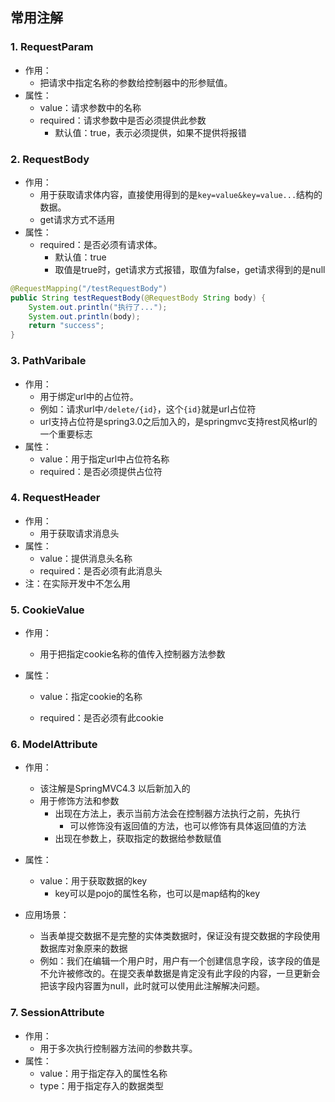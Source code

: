## 常用注解

### 1. RequestParam

* 作用：
  * 把请求中指定名称的参数给控制器中的形参赋值。
* 属性：
  * value：请求参数中的名称
  * required：请求参数中是否必须提供此参数
    * 默认值：true，表示必须提供，如果不提供将报错

### 2. RequestBody

* 作用：
  * 用于获取请求体内容，直接使用得到的是`key=value&key=value...`结构的数据。
  * get请求方式不适用
* 属性：
  - required：是否必须有请求体。
    - 默认值：true
    - 取值是true时，get请求方式报错，取值为false，get请求得到的是null

```java
@RequestMapping("/testRequestBody")
public String testRequestBody(@RequestBody String body) {
    System.out.println("执行了...");
    System.out.println(body);
    return "success";
}
```

### 3. PathVaribale

* 作用：
  * 用于绑定url中的占位符。
  * 例如：请求url中`/delete/{id}`，这个`{id}`就是url占位符
  * url支持占位符是spring3.0之后加入的，是springmvc支持rest风格url的一个重要标志
* 属性：
  * value：用于指定url中占位符名称
  * required：是否必须提供占位符

### 4. RequestHeader

* 作用：
  * 用于获取请求消息头
* 属性：
  * value：提供消息头名称
  * required：是否必须有此消息头
* 注：在实际开发中不怎么用

### 5. CookieValue

* 作用：

  * 用于把指定cookie名称的值传入控制器方法参数

* 属性：

  * value：指定cookie的名称

  * required：是否必须有此cookie

### 6. ModelAttribute

* 作用：
  * 该注解是SpringMVC4.3 以后新加入的
  * 用于修饰方法和参数
    * 出现在方法上，表示当前方法会在控制器方法执行之前，先执行
      * 可以修饰没有返回值的方法，也可以修饰有具体返回值的方法
    * 出现在参数上，获取指定的数据给参数赋值

* 属性：
  * value：用于获取数据的key
    * key可以是pojo的属性名称，也可以是map结构的key
* 应用场景：
  * 当表单提交数据不是完整的实体类数据时，保证没有提交数据的字段使用数据库对象原来的数据
  * 例如：我们在编辑一个用户时，用户有一个创建信息字段，该字段的值是不允许被修改的。在提交表单数据是肯定没有此字段的内容，一旦更新会把该字段内容置为null，此时就可以使用此注解解决问题。

### 7. SessionAttribute

* 作用：
  * 用于多次执行控制器方法间的参数共享。
* 属性：
  * value：用于指定存入的属性名称
  * type：用于指定存入的数据类型